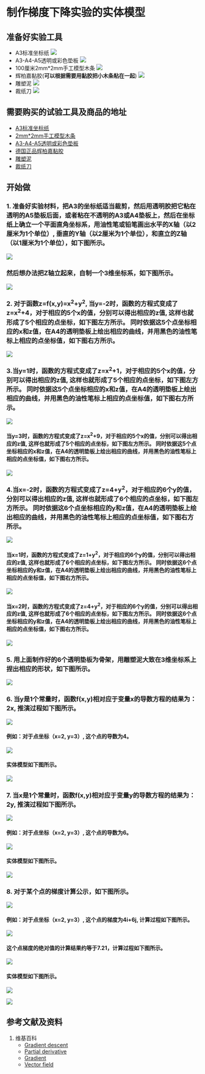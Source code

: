 # 制作梯度下降实验的实体模型

## 准备好实验工具

- A3标准坐标纸
![](/images/微分/制作梯度下降实验的实体模型/A3标准坐标纸.jpg)
- A3-A4-A5透明或彩色垫板
![](/images/微分/制作梯度下降实验的实体模型/A3-A4-A5透明或彩色垫板.jpg)
- 100厘米2mm*2mm手工模型木条
![](/images/微分/制作梯度下降实验的实体模型/2mm手工模型木条.jpg)
- 辉柏嘉黏胶(**可以根据需要用黏胶把小木条粘在一起**)
![](/images/微分/制作梯度下降实验的实体模型/辉柏嘉黏胶.jpg)
- 雕塑泥
![](/images/微分/制作梯度下降实验的实体模型/雕塑泥.jpg)
- 裁纸刀
![](/images/微分/制作梯度下降实验的实体模型/裁纸刀.jpg)


## 需要购买的试验工具及商品的地址

- [A3标准坐标纸](https://detail.tmall.com/item.htm?id=27142292922&ali_refid=A3_430583_1006:1105863285:N:dZ%20MV6sJ%20YlXqxaoC1QlJw==:77285e2bbcb0cebf9d00068f21bd840f&ali_trackid=1_77285e2bbcb0cebf9d00068f21bd840f&spm=a230r.1.14.1&skuId=3165771512170)
- [2mm*2mm手工模型木条](https://item.taobao.com/item.htm?spm=a1z09.2.0.0.7f642e8dJTGJWM&id=543446811425&_u=3c6ncud14e3)
- [A3-A4-A5透明或彩色垫板](https://detail.tmall.com/item.htm?id=572373987578&spm=a1z09.2.0.0.7f642e8dJTGJWM&_u=3c6ncud6913&skuId=3884138486259)
- [德国正品辉柏嘉黏胶](https://detail.tmall.com/item.htm?id=578158176708&spm=a1z09.2.0.0.7f642e8dJTGJWM&_u=3c6ncudc3bc&skuId=3997768894943)
- [雕塑泥](https://item.taobao.com/item.htm?spm=a230r.1.14.16.1c8354f4Ig6vLs&id=595424471145&ns=1&abbucket=9#detail)
- [裁纸刀](https://detail.tmall.com/item.htm?spm=a230r.1.14.79.1e012168BY0hrV&id=525626246187&ns=1&abbucket=9&skuId=4023711373509)

## 开始做

### 1. 准备好实验材料，把A3的坐标纸适当裁剪，然后用透明胶把它粘在透明的A5垫板后面，或者粘在不透明的A3或A4垫板上，然后在坐标纸上确立一个平面直角坐标系，用油性笔或铅笔画出水平的X轴（以2厘米为1个单位）, 垂直的Y轴（以2厘米为1个单位），和直立的Z轴（以1厘米为1个单位），如下图所示。

![](/images/微分/制作梯度下降实验的实体模型/1a1.jpg)

### 然后想办法把Z轴立起来，自制一个3维坐标系，如下图所示。

![](/images/微分/制作梯度下降实验的实体模型/1a2.jpg)

### 2. 对于函数z=f(x,y)=x<sup>2</sup>+y<sup>2</sup>, 当y=-2时，函数的方程式变成了z=x<sup>2</sup>+4，对于相应的5个x的值，分别可以得出相应的z值, 这样也就形成了5个相应的点坐标，如下图左方所示。 同时依据这5个点坐标相应的x和z值，在A4的透明垫板上绘出相应的曲线，并用黑色的油性笔标上相应的点坐标值，如下图右方所示。

![](/images/微分/制作梯度下降实验的实体模型/2a1.jpg)

### 3.当y=1时，函数的方程式变成了z=x<sup>2</sup>+1，对于相应的5个x的值，分别可以得出相应的z值, 这样也就形成了5个相应的点坐标，如下图左方所示。 同时依据这5个点坐标相应的x和z值，在A4的透明垫板上绘出相应的曲线，并用黑色的油性笔标上相应的点坐标值，如下图右方所示。

![](/images/微分/制作梯度下降实验的实体模型/3a1.jpg)

#### 当y=3时，函数的方程式变成了z=x<sup>2</sup>+9，对于相应的5个x的值，分别可以得出相应的z值, 这样也就形成了5个相应的点坐标，如下图左方所示。 同时依据这5个点坐标相应的x和z值，在A4的透明垫板上绘出相应的曲线，并用黑色的油性笔标上相应的点坐标值，如下图右方所示。

![](/images/微分/制作梯度下降实验的实体模型/3a2.jpg)

### 4.当x=-2时，函数的方程式变成了z=4+y<sup>2</sup>，对于相应的6个y的值，分别可以得出相应的z值, 这样也就形成了6个相应的点坐标，如下图左方所示。 同时依据这6个点坐标相应的y和z值，在A4的透明垫板上绘出相应的曲线，并用黑色的油性笔标上相应的点坐标值，如下图右方所示。

![](/images/微分/制作梯度下降实验的实体模型/4a1.jpg)

#### 当x=1时，函数的方程式变成了z=1+y<sup>2</sup>，对于相应的6个y的值，分别可以得出相应的z值, 这样也就形成了6个相应的点坐标，如下图左方所示。 同时依据这6个点坐标相应的y和z值，在A4的透明垫板上绘出相应的曲线，并用黑色的油性笔标上相应的点坐标值，如下图右方所示。

![](/images/微分/制作梯度下降实验的实体模型/4a2.jpg)

#### 当x=2时，函数的方程式变成了z=4+y<sup>2</sup>，对于相应的6个y的值，分别可以得出相应的z值, 这样也就形成了6个相应的点坐标，如下图左方所示。 同时依据这6个点坐标相应的y和z值，在A4的透明垫板上绘出相应的曲线，并用黑色的油性笔标上相应的点坐标值，如下图右方所示。

![](/images/微分/制作梯度下降实验的实体模型/4a3.jpg)

### 5. 用上面制作好的6个透明垫板为骨架，用雕塑泥大致在3维坐标系上捏出相应的形状，如下图所示。

![](/images/微分/制作梯度下降实验的实体模型/5a.jpg)

### 6. 当y是1个常量时，函数f(x,y)相对应于变量x的导数方程的结果为：2x, 推演过程如下图所示。

![](/images/微分/制作梯度下降实验的实体模型/6a1.jpg)

#### 例如：对于点坐标（x=2, y=3）, 这个点的导数为4。

![](/images/微分/制作梯度下降实验的实体模型/6a2.jpg)

#### 实体模型如下图所示。

![](/images/微分/制作梯度下降实验的实体模型/6a3.jpg)

### 7. 当x是1个常量时，函数f(x,y)相对应于变量y的导数方程的结果为：2y, 推演过程如下图所示。

![](/images/微分/制作梯度下降实验的实体模型/7a1.jpg)

#### 例如：对于点坐标（x=2, y=3）, 这个点的导数为6。

![](/images/微分/制作梯度下降实验的实体模型/7a2.jpg)

#### 实体模型如下图所示。

![](/images/微分/制作梯度下降实验的实体模型/7a3.jpg)

### 8. 对于某个点的梯度计算公示，如下图所示。

![](/images/微分/制作梯度下降实验的实体模型/8a1.jpg)

#### 例如：对于点坐标（x=2, y=3）, 这个点的梯度为4i+6j, 计算过程如下图所示。

![](/images/微分/制作梯度下降实验的实体模型/8a2.jpg)

#### 这个点梯度的绝对值的计算结果约等于7.21，计算过程如下图所示。

![](/images/微分/制作梯度下降实验的实体模型/8a2-2.jpg)

#### 实体模型如下图所示。

![](/images/微分/制作梯度下降实验的实体模型/8a3.jpg)

![](/images/微分/制作梯度下降实验的实体模型/8a4.jpg)


## 参考文献及资料

1. 维基百科
	- [Gradient descent](https://en.wikipedia.org/wiki/Gradient_descent) 
	- [Partial derivative](https://en.wikipedia.org/wiki/Partial_derivative) 
	- [Gradient](https://en.wikipedia.org/wiki/Gradient) 
	- [Vector field](https://en.wikipedia.org/wiki/Vector_field) 



